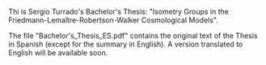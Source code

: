 Thi is Sergio Turrado's Bachelor's Thesis: "Isometry Groups in the Friedmann-Lemaître-Robertson-Walker Cosmological Models".

The file "Bachelor's_Thesis_ES.pdf" contains the original text of the Thesis in Spanish (except for the summary in English).
A version translated to English will be available soon.
